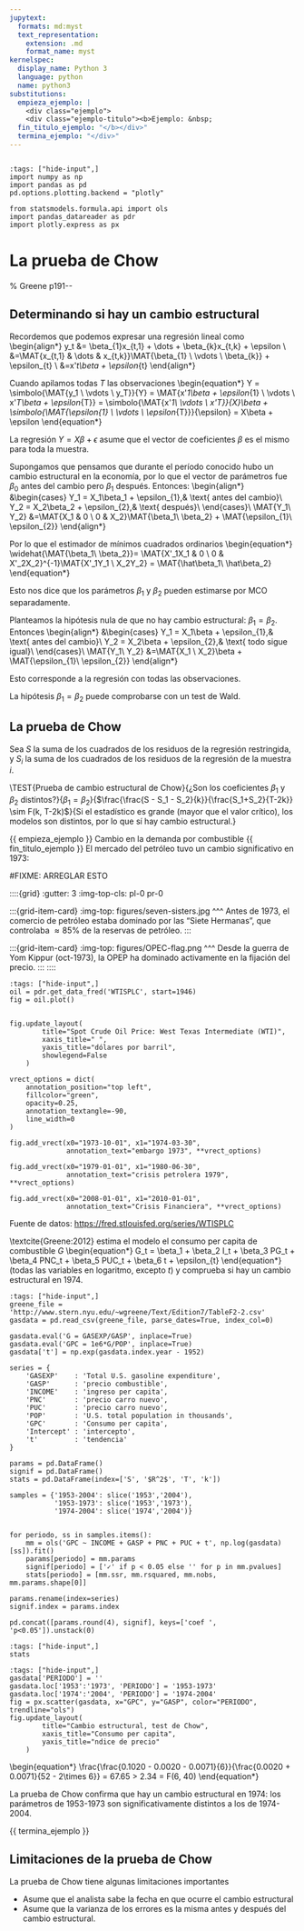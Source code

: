 ```yaml
---
jupytext:
  formats: md:myst
  text_representation:
    extension: .md
    format_name: myst
kernelspec:
  display_name: Python 3
  language: python
  name: python3
substitutions:
  empieza_ejemplo: |
    <div class="ejemplo">
    <div class="ejemplo-titulo"><b>Ejemplo: &nbsp;
  fin_titulo_ejemplo: "</b></div>"
  termina_ejemplo: "</div>"
---
```



```{include} ../math-definitions.md
```

```{code-cell} ipython3
:tags: ["hide-input",]
import numpy as np
import pandas as pd
pd.options.plotting.backend = "plotly"

from statsmodels.formula.api import ols
import pandas_datareader as pdr
import plotly.express as px
```





# La prueba de Chow

 % Greene p191--
## Determinando si hay un cambio estructural

Recordemos que podemos expresar una regresión lineal como
\begin{align*}
y_t &= \beta_{1}x_{t,1} + \dots + \beta_{k}x_{t,k} + \epsilon \\
    &=\MAT{x_{t,1} & \dots & x_{t,k}}\MAT{\beta_{1} \\ \vdots \\ \beta_{k}} + \epsilon_{t} \\
    &=x'_t\beta + \epsilon_{t}
\end{align*}

Cuando apilamos todas $T$ las observaciones
\begin{equation*}
Y = \simbolo{\MAT{y_1 \\ \vdots \\ y_T}}{Y} = \MAT{x'_1\beta + \epsilon_{1} \\ \vdots \\ x'_T\beta + \epsilon_{T}}
= \simbolo{\MAT{x'_1\\ \vdots \\ x'_T}}{X}\beta   + \simbolo{\MAT{\epsilon_{1} \\ \vdots \\ \epsilon_{T}}}{\epsilon}
= X\beta + \epsilon
\end{equation*}


La regresión $Y=X\beta+\epsilon$ asume que el vector de coeficientes $\beta$ es el mismo para toda la muestra.

Supongamos que pensamos que durante el período conocido hubo un cambio estructural en la economía, por lo que el vector de parámetros fue $\beta_0$ antes del cambio pero $\beta_{1}$ después. Entonces:
\begin{align*}
&\begin{cases}
Y_1 = X_1\beta_1 + \epsilon_{1},& \text{ antes del cambio}\\
Y_2 = X_2\beta_2 + \epsilon_{2},& \text{ después}\\
\end{cases}\\
\MAT{Y_1\\ Y_2} &=\MAT{X_1 & 0 \\ 0 & X_2}\MAT{\beta_1\\ \beta_2} + \MAT{\epsilon_{1}\\ \epsilon_{2}}
\end{align*}

Por lo que el estimador de mínimos cuadrados ordinarios
\begin{equation*}
\widehat{\MAT{\beta_1\\ \beta_2}}= \MAT{X'_1X_1 & 0 \\ 0 & X'_2X_2}^{-1}\MAT{X'_1Y_1 \\ X_2Y_2} = \MAT{\hat\beta_1\\ \hat\beta_2}
\end{equation*}


Esto nos dice que los parámetros $\beta_{1}$ y $\beta_2$ pueden estimarse por MCO separadamente.

Planteamos la hipótesis nula de que no hay cambio estructural: $\beta_{1}=\beta_2$. Entonces
\begin{align*}
 &\begin{cases}
Y_1 = X_1\beta + \epsilon_{1},& \text{ antes del cambio}\\
Y_2 = X_2\beta + \epsilon_{2},& \text{ todo sigue igual}\\
\end{cases}\\
\MAT{Y_1\\ Y_2} &=\MAT{X_1 \\ X_2}\beta + \MAT{\epsilon_{1}\\ \epsilon_{2}}
\end{align*}

Esto corresponde a la regresión con todas las observaciones.

La hipótesis $\beta_{1}=\beta_2$ puede comprobarse con un test de Wald.


## La prueba de Chow

Sea $S$ la suma de los cuadrados de los residuos de la regresión restringida, y $S_i$ la suma de los cuadrados de los residuos de la regresión de la muestra $i$.


\TEST{Prueba de cambio estructural de Chow}{¿Son los coeficientes $\beta_1$ y $\beta_2$ distintos?}{$\beta_{1} = \beta_2$}{$\frac{\frac{S - S_1 - S_2}{k}}{\frac{S_1+S_2}{T-2k}} \sim F(k, T-2k)$}{Si el estadístico es grande (mayor que el valor crítico), los modelos son distintos, por lo que sí hay cambio estructural.}



{{ empieza_ejemplo }} Cambio en la demanda por combustible {{ fin_titulo_ejemplo }}
El mercado del petróleo tuvo un cambio significativo en 1973:

#FIXME: ARREGLAR ESTO

::::{grid}
:gutter: 3
:img-top-cls: pl-0 pr-0

:::{grid-item-card} 
:img-top: figures/seven-sisters.jpg
^^^
Antes de 1973, el comercio de petróleo estaba dominado por las “Siete Hermanas”, que controlaba $\approx 85\%$ de la reservas de petróleo.
:::

:::{grid-item-card} 
:img-top: figures/OPEC-flag.png
^^^
Desde la guerra de Yom Kippur (oct-1973), la OPEP ha dominado activamente en la fijación del precio.
:::
::::


```{code-cell} ipython3
:tags: ["hide-input",]
oil = pdr.get_data_fred('WTISPLC', start=1946)   
fig = oil.plot()


fig.update_layout(
        title="Spot Crude Oil Price: West Texas Intermediate (WTI)",
        xaxis_title=" ",
        yaxis_title="dólares por barril",
        showlegend=False
    )

vrect_options = dict(
    annotation_position="top left",
    fillcolor="green",
    opacity=0.25,
    annotation_textangle=-90,
    line_width=0
)    

fig.add_vrect(x0="1973-10-01", x1="1974-03-30",
              annotation_text="embargo 1973", **vrect_options)    

fig.add_vrect(x0="1979-01-01", x1="1980-06-30",
              annotation_text="crisis petrolera 1979", **vrect_options)

fig.add_vrect(x0="2008-01-01", x1="2010-01-01",
              annotation_text="Crisis Financiera", **vrect_options)

```
Fuente de datos: <https://fred.stlouisfed.org/series/WTISPLC>



\textcite{Greene:2012} estima el modelo el consumo per capita de combustible $G$
\begin{equation*}
G_t = \beta_1 + \beta_2 I_t + \beta_3 PG_t + \beta_4 PNC_t + \beta_5 PUC_t + \beta_6 t + \epsilon_{t}
\end{equation*}
(todas las variables en logaritmo, excepto $t$) y comprueba si hay un cambio estructural en 1974.
```{code-cell} ipython3
:tags: ["hide-input",]
greene_file = 'http://www.stern.nyu.edu/~wgreene/Text/Edition7/TableF2-2.csv'
gasdata = pd.read_csv(greene_file, parse_dates=True, index_col=0)

gasdata.eval('G = GASEXP/GASP', inplace=True)
gasdata.eval('GPC = 1e6*G/POP', inplace=True)
gasdata['t'] = np.exp(gasdata.index.year - 1952)

series = {
    'GASEXP'    : 'Total U.S. gasoline expenditure',
    'GASP'      : 'precio combustible',
    'INCOME'    : 'ingreso per capita',
    'PNC'       : 'precio carro nuevo',
    'PUC'       : 'precio carro nuevo',
    'POP'       : 'U.S. total population in thousands',
    'GPC'       : 'Consumo per capita',
    'Intercept' : 'intercepto',
    't'         : 'tendencia'
}

params = pd.DataFrame()
signif = pd.DataFrame()
stats = pd.DataFrame(index=['S', '$R^2$', 'T', 'k'])

samples = {'1953-2004': slice('1953','2004'),
           '1953-1973': slice('1953','1973'),
           '1974-2004': slice('1974','2004')}


for periodo, ss in samples.items():
    mm = ols('GPC ~ INCOME + GASP + PNC + PUC + t', np.log(gasdata)[ss]).fit()
    params[periodo] = mm.params
    signif[periodo] = ['✓' if p < 0.05 else '' for p in mm.pvalues]
    stats[periodo] = [mm.ssr, mm.rsquared, mm.nobs, mm.params.shape[0]]

params.rename(index=series)
signif.index = params.index

pd.concat([params.round(4), signif], keys=['coef ', 'p<0.05']).unstack(0)
```

```{code-cell} ipython3
:tags: ["hide-input",]
stats
```


```{code-cell} ipython3
:tags: ["hide-input",]
gasdata['PERIODO'] = ''
gasdata.loc['1953':'1973', 'PERIODO'] = '1953-1973'
gasdata.loc['1974':'2004', 'PERIODO'] = '1974-2004'
fig = px.scatter(gasdata, x="GPC", y="GASP", color="PERIODO", trendline="ols")
fig.update_layout(
        title="Cambio estructural, test de Chow",
        xaxis_title="Consumo per capita",
        yaxis_title="ndice de precio"
    )
```

\begin{equation*}
\frac{\frac{0.1020 - 0.0020 - 0.0071}{6}}{\frac{0.0020 + 0.0071}{52 - 2\times 6}} = 67.65 > 2.34 = F(6, 40)
\end{equation*}

La prueba de Chow confirma que hay un cambio estructural en 1974: los parámetros de 1953-1973 son significativamente distintos a los de 1974-2004.

{{ termina_ejemplo }}

## Limitaciones de la prueba de Chow
La prueba de Chow tiene algunas limitaciones importantes

-  Asume que el analista sabe la fecha en que ocurre el cambio estructural
-  Asume que la varianza de los errores es la misma antes y después del cambio estructural.
